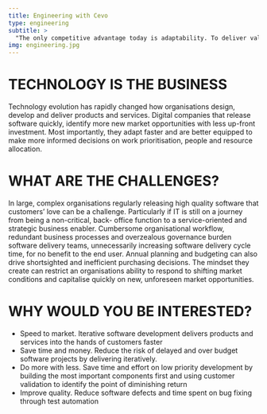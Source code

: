 ```yaml
---
title: Engineering with Cevo
type: engineering
subtitle: >
  "The only competitive advantage today is adaptability. To deliver valuable new concepts and solutions faster than the competition, organisations need the ability to rapidly deploy code to production, and then iterate based on customer feedback".
img: engineering.jpg
---
```


# TECHNOLOGY IS THE BUSINESS

Technology evolution has rapidly changed how organisations design, develop and deliver products and services. Digital companies that release software quickly, identify more new market opportunities with less up-front investment. Most importantly, they adapt faster and are better equipped to make more informed decisions on work prioritisation, people and resource allocation.

# WHAT ARE THE CHALLENGES?

In large, complex organisations regularly releasing high quality software that customers’ love can be a challenge. Particularly if IT is still on a journey from being a non-critical, back- office function to a service-oriented and strategic business enabler. Cumbersome organisational workflow, redundant business processes and overzealous governance burden software delivery teams, unnecessarily increasing software delivery cycle time, for no benefit to the end user. Annual planning and budgeting can also drive shortsighted and inefficient purchasing decisions. The mindset they create can restrict an organisations ability to respond to shifting market conditions and capitalise quickly on new, unforeseen market opportunities.

# WHY WOULD YOU BE INTERESTED?

* Speed to market. Iterative software development delivers products and services into the hands of customers faster
* Save time and money. Reduce the risk of delayed and over budget software projects by delivering iteratively.
* Do more with less. Save time and effort on low priority development by building the most important components first and using customer validation to identify the point of diminishing return
* Improve quality. Reduce software defects and time spent on bug fixing through test automation
